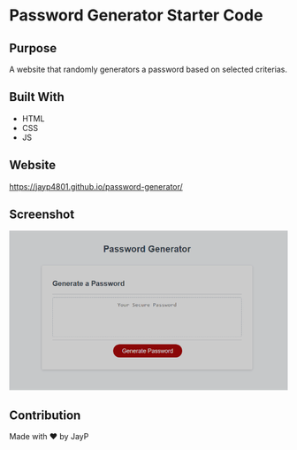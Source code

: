 # Password Generator Starter Code

## Purpose
A website that randomly generators a password based on selected criterias.

## Built With
* HTML
* CSS
* JS

## Website
https://jayp4801.github.io/password-generator/

## Screenshot
![Password Generator](/assets/images/screenshot.png)

## Contribution
Made with ❤️ by JayP